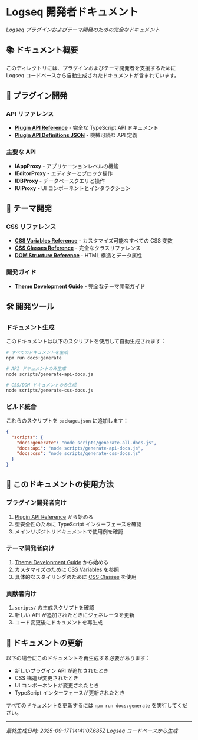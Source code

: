 # Logseq 開発者ドキュメント

*Logseq プラグインおよびテーマ開発のための完全なドキュメント*

## 📚 ドキュメント概要

このディレクトリには、プラグインおよびテーマ開発者を支援するために Logseq コードベースから自動生成されたドキュメントが含まれています。

## 🔌 プラグイン開発

### API リファレンス
- **[Plugin API Reference](./plugin-api-reference.md)** - 完全な TypeScript API ドキュメント
- **[Plugin API Definitions JSON](./plugin-api-definitions.json)** - 機械可読な API 定義

### 主要な API
- **IAppProxy** - アプリケーションレベルの機能
- **IEditorProxy** - エディターとブロック操作
- **IDBProxy** - データベースクエリと操作
- **IUIProxy** - UI コンポーネントとインタラクション

## 🎨 テーマ開発

### CSS リファレンス
- **[CSS Variables Reference](./css-variables-reference.md)** - カスタマイズ可能なすべての CSS 変数
- **[CSS Classes Reference](./css-classes-reference.md)** - 完全なクラスリファレンス
- **[DOM Structure Reference](./dom-structure-reference.md)** - HTML 構造とデータ属性

### 開発ガイド
- **[Theme Development Guide](./theme-development-guide.md)** - 完全なテーマ開発ガイド

## 🛠 開発ツール

### ドキュメント生成
このドキュメントは以下のスクリプトを使用して自動生成されます：

```bash
# すべてのドキュメントを生成
npm run docs:generate

# API ドキュメントのみ生成
node scripts/generate-api-docs.js

# CSS/DOM ドキュメントのみ生成
node scripts/generate-css-docs.js
```

### ビルド統合
これらのスクリプトを `package.json` に追加します：

```json
{
  "scripts": {
    "docs:generate": "node scripts/generate-all-docs.js",
    "docs:api": "node scripts/generate-api-docs.js", 
    "docs:css": "node scripts/generate-css-docs.js"
  }
}
```

## 📖 このドキュメントの使用方法

### プラグイン開発者向け
1. [Plugin API Reference](./plugin-api-reference.md) から始める
2. 型安全性のために TypeScript インターフェースを確認
3. メインリポジトリドキュメントで使用例を確認

### テーマ開発者向け
1. [Theme Development Guide](./theme-development-guide.md) から始める
2. カスタマイズのために [CSS Variables](./css-variables-reference.md) を参照
3. 具体的なスタイリングのために [CSS Classes](./css-classes-reference.md) を使用

### 貢献者向け
1. `scripts/` の生成スクリプトを確認
2. 新しい API が追加されたときにジェネレータを更新
3. コード変更後にドキュメントを再生成

## 🔄 ドキュメントの更新

以下の場合にこのドキュメントを再生成する必要があります：
- 新しいプラグイン API が追加されたとき
- CSS 構造が変更されたとき
- UI コンポーネントが変更されたとき  
- TypeScript インターフェースが更新されたとき

すべてのドキュメントを更新するには `npm run docs:generate` を実行してください。

---

*最終生成日時: 2025-09-17T14:41:07.685Z*
*Logseq コードベースから生成*
